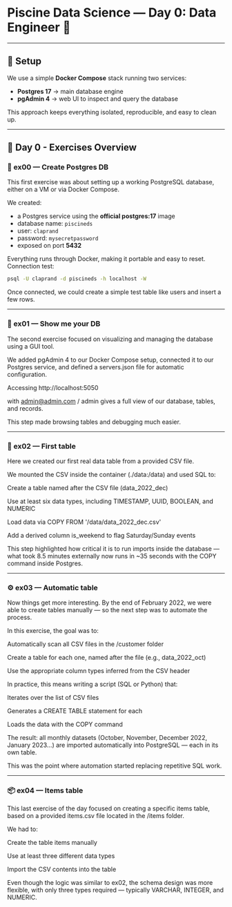 # Piscine Data Science — Day 0: Data Engineer 🧠

---

## 🧰 Setup

We use a simple **Docker Compose** stack running two services:

- **Postgres 17** → main database engine
- **pgAdmin 4** → web UI to inspect and query the database

This approach keeps everything isolated, reproducible, and easy to clean up.

---

## 🧩 Day 0 - Exercises Overview

### 🧱 ex00 — Create Postgres DB

This first exercise was about setting up a working PostgreSQL database, either on a VM or via Docker Compose.

We created:

- a Postgres service using the **official postgres:17** image
- database name: `piscineds`
- user: `claprand`
- password: `mysecretpassword`
- exposed on port **5432**

Everything runs through Docker, making it portable and easy to reset.  
Connection test:

```bash
psql -U claprand -d piscineds -h localhost -W
```

Once connected, we could create a simple test table like users and insert a few rows.

---

### 🧭 ex01 — Show me your DB

The second exercise focused on visualizing and managing the database using a GUI tool.

We added pgAdmin 4 to our Docker Compose setup, connected it to our Postgres service,
and defined a servers.json file for automatic configuration.

Accessing http://localhost:5050

with admin@admin.com / admin gives a full view of our database, tables, and records.

This step made browsing tables and debugging much easier.

---

### 💾 ex02 — First table

Here we created our first real data table from a provided CSV file.

We mounted the CSV inside the container (./data:/data) and used SQL to:

Create a table named after the CSV file (data_2022_dec)

Use at least six data types, including TIMESTAMP, UUID, BOOLEAN, and NUMERIC

Load data via COPY FROM '/data/data_2022_dec.csv'

Add a derived column is_weekend to flag Saturday/Sunday events

This step highlighted how critical it is to run imports inside the database —
what took 8.5 minutes externally now runs in ~35 seconds with the COPY command inside Postgres.

---

### ⚙️ ex03 — Automatic table

Now things get more interesting.
By the end of February 2022, we were able to create tables manually —
so the next step was to automate the process.

In this exercise, the goal was to:

Automatically scan all CSV files in the /customer folder

Create a table for each one, named after the file (e.g., data_2022_oct)

Use the appropriate column types inferred from the CSV header

In practice, this means writing a script (SQL or Python) that:

Iterates over the list of CSV files

Generates a CREATE TABLE statement for each

Loads the data with the COPY command

The result: all monthly datasets (October, November, December 2022, January 2023…)
are imported automatically into PostgreSQL — each in its own table.

This was the point where automation started replacing repetitive SQL work.

---

### 📦 ex04 — Items table

This last exercise of the day focused on creating a specific items table,
based on a provided items.csv file located in the /items folder.

We had to:

Create the table items manually

Use at least three different data types

Import the CSV contents into the table

Even though the logic was similar to ex02, the schema design was more flexible,
with only three types required — typically VARCHAR, INTEGER, and NUMERIC.
